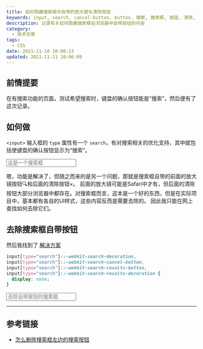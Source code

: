 ```yaml
---
title: 如何隐藏搜索框中自带的放大镜与清除按钮
keywords: input, search, cancel-button, button, 搜索, 搜索框, 按钮, 清除, 隐藏, 放大镜, 搜索按钮
description: 记录有关如何隐藏搜索框在浏览器中自带按钮的内容
category:
  - 技术文章
tags:
  - CSS
date: 2021-11-10 10:00:13
updated: 2021-11-11 10:06:09
---
```


## 前情提要

在有搜索功能的页面，测试希望搜索时，键盘的确认按钮能是“搜索”，然后便有了这次记录。

## 如何做

`<input>` 输入框的 `type` 属性有一个 `search`，有对搜索相关的优化支持，其中就包括使键盘的确认按钮显示为“搜索”。

<input type="search" placeholder="这是一个搜索框" />

嗯，功能是解决了，但随之而来的是另一个问题，那就是搜索框自带的前面的放大镜按钮🔍和后面的清除按钮×。
前面的放大镜可能是Safari中才有，但后面的清除按钮大部分浏览器中都存在。对搜索框而言，这本是一个好的东西，但是在实际项目中，基本都有各自的UI样式，这些内容反而是需要去除的。
因此我只能在网上查找如何去除它们。

## 去除搜索框自带按钮

然后我找到了 [解决方案][solution]

```css
input[type="search"]::-webkit-search-decoration,
input[type="search"]::-webkit-search-cancel-button,
input[type="search"]::-webkit-search-results-button,
input[type="search"]::-webkit-search-results-decoration {
  display: none;
}
```

<style>.search-input::-webkit-search-decoration,.search-input::-webkit-search-cancel-button,.search-input::-webkit-search-results-button,.search-input::-webkit-search-results-decoration {display: none;}</style>
<input class="search-input" type="search" placeholder="去除自带按钮的搜索框" />

---

## 参考链接

- [怎么删除搜索框左边的搜索按钮][solution]

[solution]: https://zhidao.baidu.com/question/1824517337929740148.html

